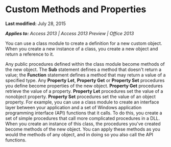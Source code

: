 
# Custom Methods and Properties

 **Last modified:** July 28, 2015

 _**Applies to:** Access 2013 | Access 2013 Preview | Office 2013_

You can use a class module to create a definition for a new custom object. When you create a new instance of a class, you create a new object and return a reference to it.

Any public procedures defined within the class module become methods of the new object. The  **Sub** statement defines a method that doesn't return a value; the **Function** statement defines a method that may return a value of a specified type.
Any  **Property Let**,  **Property Get** or **Property Set** procedures you define become properties of the new object. **Property Get** procedures retrieve the value of a property. **Property Let** procedures set the value of a nonobject property. **Property Set** procedures set the value of an object property.
For example, you can use a class module to create an interface layer between your application and a set of Windows application programming interface (API) functions that it calls. To do this, you create a set of simple procedures that call more complicated procedures in a DLL. When you create an instance of this class, the procedures you've created become methods of the new object. You can apply these methods as you would the methods of any object, and in doing so you also call the API functions.
